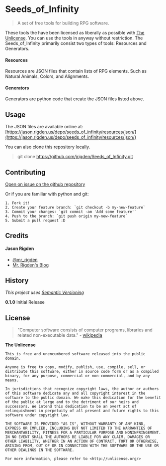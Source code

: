 # Seeds_of_Infinity

> A set of free tools for building RPG software.

These tools the have been licensed as liberally as possible with [The Unlicense](http://unlicense.org/). 
You can use the tools in anyway without restriction. The Seeds_of_Infinity primarily consist two types of tools: Resources and Generators. 

#### Resources

Resources are JSON files that contain lists of RPG elements. Such as Natural Animals, Colors, and Alignments. 

#### Generators

Generators are python code that create the JSON files listed above.


## Usage

The JSON files are available online at: [https://jason.rigden.us/depo/seeds_of_infinity/resources/json/](https://jason.rigden.us/depo/seeds_of_infinity/resources/json/)

You can also clone this repository locally.

> git clone https://github.com/jrigden/Seeds_of_Infinity.git


## Contributing

[Open on issue on the github repository](https://github.com/jrigden/Seeds_of_Infinity/issues)

Or if you are familiar with python and git:

```
1. Fork it!
2. Create your feature branch: `git checkout -b my-new-feature`
3. Commit your changes: `git commit -am 'Add some feature'`
4. Push to the branch: `git push origin my-new-feature`
5. Submit a pull request :D
```

## Credits

#### Jason Rigden
* [@mr_rigden](https://twitter.com/mr_rigden)
* [Mr. Rigden's Blog ](https://jason.rigden.us)



## History

*This project uses [Semantic Versioning](http://semver.org/)*

**0.1.0** Initial Release


## License

> "Computer software consists of computer programs, libraries and related non-executable data." - [wikipedia](https://en.wikipedia.org/wiki/Software)


**The Unlicense**

```
This is free and unencumbered software released into the public domain.

Anyone is free to copy, modify, publish, use, compile, sell, or
distribute this software, either in source code form or as a compiled
binary, for any purpose, commercial or non-commercial, and by any
means.

In jurisdictions that recognize copyright laws, the author or authors
of this software dedicate any and all copyright interest in the
software to the public domain. We make this dedication for the benefit
of the public at large and to the detriment of our heirs and
successors. We intend this dedication to be an overt act of
relinquishment in perpetuity of all present and future rights to this
software under copyright law.

THE SOFTWARE IS PROVIDED "AS IS", WITHOUT WARRANTY OF ANY KIND,
EXPRESS OR IMPLIED, INCLUDING BUT NOT LIMITED TO THE WARRANTIES OF
MERCHANTABILITY, FITNESS FOR A PARTICULAR PURPOSE AND NONINFRINGEMENT.
IN NO EVENT SHALL THE AUTHORS BE LIABLE FOR ANY CLAIM, DAMAGES OR
OTHER LIABILITY, WHETHER IN AN ACTION OF CONTRACT, TORT OR OTHERWISE,
ARISING FROM, OUT OF OR IN CONNECTION WITH THE SOFTWARE OR THE USE OR
OTHER DEALINGS IN THE SOFTWARE.

For more information, please refer to <http://unlicense.org/>
```
